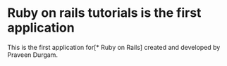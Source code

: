# Ruby on rails tutorials is the first application


This is the first application for[* Ruby on Rails] created and developed by Praveen Durgam.